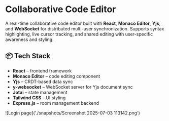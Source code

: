 # Collaborative Code Editor

A real-time collaborative code editor built with **React**, **Monaco Editor**, **Yjs**, and **WebSocket** for distributed multi-user synchronization. Supports syntax highlighting, live cursor tracking, and shared editing with user-specific awareness and styling.

## 📦 Tech Stack

- **React** – frontend framework
- **Monaco Editor** – code editing component
- **Yjs** – CRDT-based data sync
- **y-websocket** – WebSocket server for Yjs document sync
- **Jotai** – state management
- **Tailwind CSS** – UI styling
- **Express.js** – room management backend

![Login page]('./snapshots/Screenshot 2025-07-03 113142.png')

